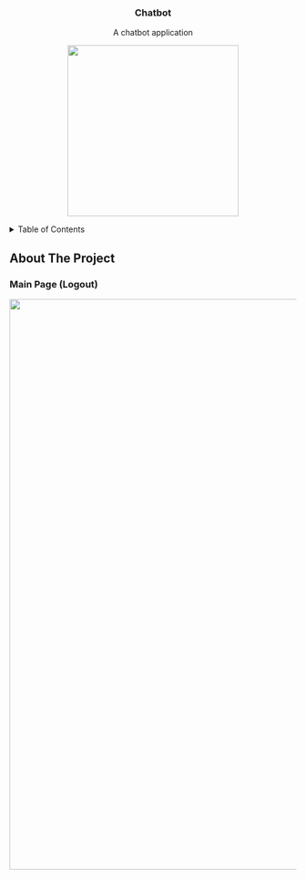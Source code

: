  <h3 align="center">Chatbot</h3>

  <p align="center">
    A chatbot application 
  </p>
  
   <p align="center">
  
  <img width="300" src= "https://user-images.githubusercontent.com/67185854/147375508-c3d25eb7-2253-490a-8918-104fbe52fd6c.jpeg" />
  
  </p>
<details>
  <summary>Table of Contents</summary>
  <ol>
    <li><a href="#main-page-logout">Main Page (Logout)</a></li>
  </ol>
</details>

## About The Project

### Main Page (Logout)
  <img width="1000" src="https://user-images.githubusercontent.com/67185854/147308797-09dae485-59fb-4c53-9c81-61dd27c1555b.png"/>
  

